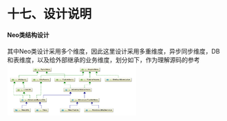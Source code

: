 # 十七、设计说明

#### Neo类结构设计
其中Neo类设计采用多个维度，因此这里设计采用多重维度，异步同步维度，DB和表维度，以及给外部继承的业务维度，划分如下，作为理解源码的参考<br/>
<img src="/img/design.png" width = "300" height = "120" alt="类继承图" />

